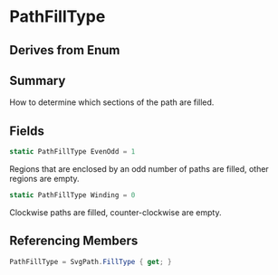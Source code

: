 # PathFillType

## Derives from Enum

## Summary

How to determine which sections of the path are filled.
## Fields

```c#
static PathFillType EvenOdd = 1
```
Regions that are enclosed by an odd number of paths are filled, other regions are empty.
```c#
static PathFillType Winding = 0
```
Clockwise paths are filled, counter-clockwise are empty.
## Referencing Members

```c#
PathFillType = SvgPath.FillType { get; } 
```
